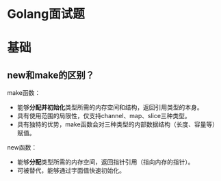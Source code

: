 # Golang面试题

# 基础

## new和make的区别？

make函数：

- 能够**分配并初始化**类型所需的内存空间和结构，返回引用类型的本身。
- 具有使用范围的局限性，仅支持channel、map、slice三种类型。
- 具有独特的优势，make函数会对三种类型的内部数据结构（长度、容量等）赋值。

new函数：

- 能够**分配**类型所需的内存空间，返回指针引用（指向内存的指针）。
- 可被替代，能够通过字面值快速初始化。